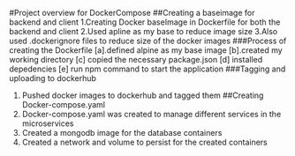 #Project overview for DockerCompose
##Creating a baseimage for backend and client 
 1.Creating Docker baseImage in Dockerfile for both the backend and client 
 2.Used apline as my base to reduce image size
 3.Also used .dockerignore files to reduce size of the docker images
###Process of creating the Dockerfile
 [a].defined alpine as my base image
 [b].created my working directory
 [c] copied the necessary package.json
 [d] installed depedencies
 [e] run npm command to start the application
###Tagging and uploading to dockerhub 
 1. Pushed docker images to dockerhub and tagged them
##Creating Docker-compose.yaml
 1. Docker-compose.yaml was created to manage different services in the microservices
 2. Created a mongodb image for the database containers
 3. Created a network and volume to persist for the created containers

